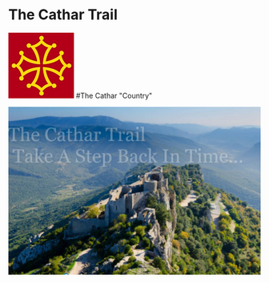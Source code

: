 # The Cathar Trail

![picture](assets/docs/readme_logo.jpg)  #The Cathar "Country"

![image](assets/docs/peyrepertuse_readme.jpg)
